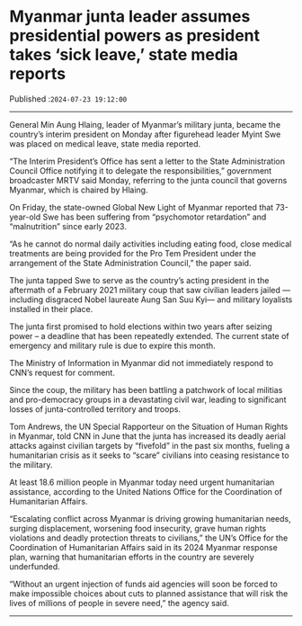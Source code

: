 # Myanmar junta leader assumes presidential powers as president takes ‘sick leave,’ state media reports

Published :`2024-07-23 19:12:00`

---

General Min Aung Hlaing, leader of Myanmar’s military junta, became the country’s interim president on Monday after figurehead leader Myint Swe was placed on medical leave, state media reported.

“The Interim President’s Office has sent a letter to the State Administration Council Office notifying it to delegate the responsibilities,” government broadcaster MRTV said Monday, referring to the junta council that governs Myanmar, which is chaired by Hlaing.

On Friday, the state-owned Global New Light of Myanmar reported that 73-year-old Swe has been suffering from “psychomotor retardation” and “malnutrition” since early 2023.

“As he cannot do normal daily activities including eating food, close medical treatments are being provided for the Pro Tem President under the arrangement of the State Administration Council,” the paper said.

The junta tapped Swe to serve as the country’s acting president in the aftermath of a February 2021 military coup that saw civilian leaders jailed — including disgraced Nobel laureate Aung San Suu Kyi— and military loyalists installed in their place.

The junta first promised to hold elections within two years after seizing power – a deadline that has been repeatedly extended. The current state of emergency and military rule is due to expire this month.

The Ministry of Information in Myanmar did not immediately respond to CNN’s request for comment.

Since the coup, the military has been battling a patchwork of local militias and pro-democracy groups in a devastating civil war, leading to significant losses of junta-controlled territory and troops.

Tom Andrews, the UN Special Rapporteur on the Situation of Human Rights in Myanmar, told CNN in June that the junta has increased its deadly aerial attacks against civilian targets by “fivefold” in the past six months, fueling a humanitarian crisis as it seeks to “scare” civilians into ceasing resistance to the military.

At least 18.6 million people in Myanmar today need urgent humanitarian assistance, according to the United Nations Office for the Coordination of Humanitarian Affairs.

“Escalating conflict across Myanmar is driving growing humanitarian needs, surging displacement, worsening food insecurity, grave human rights violations and deadly protection threats to civilians,” the UN’s Office for the Coordination of Humanitarian Affairs said in its 2024 Myanmar response plan, warning that humanitarian efforts in the country are severely underfunded.

“Without an urgent injection of funds aid agencies will soon be forced to make impossible choices about cuts to planned assistance that will risk the lives of millions of people in severe need,” the agency said.

---

